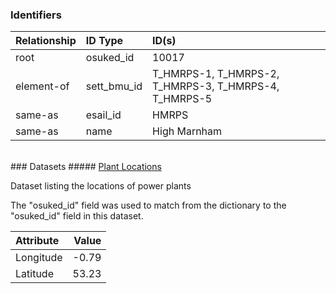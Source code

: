 ### Identifiers

| Relationship   | ID Type     | ID(s)                                                 |
|:---------------|:------------|:------------------------------------------------------|
| root           | osuked_id   | 10017                                                 |
| element-of     | sett_bmu_id | T_HMRPS-1, T_HMRPS-2, T_HMRPS-3, T_HMRPS-4, T_HMRPS-5 |
| same-as        | esail_id    | HMRPS                                                 |
| same-as        | name        | High Marnham                                          |

<br>
### Datasets
##### <a href="https://raw.githubusercontent.com/OSUKED/Dictionary-Datasets/main/datasets/plant-locations/datapackage.json">Plant Locations</a>

Dataset listing the locations of power plants

The "osuked_id" field was used to match from the dictionary to the "osuked_id" field in this dataset.

| Attribute   |   Value |
|:------------|--------:|
| Longitude   |   -0.79 |
| Latitude    |   53.23 |
